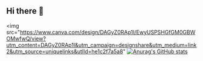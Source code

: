 ## Hi there 👋

<!--
**clementjcqt/clementjcqt** is a ✨ _special_ ✨ repository because its `README.md` (this file) appears on your GitHub profile.

Here are some ideas to get you started:

- 🔭 I’m currently working on ...
- 🌱 I’m currently learning ...
- 👯 I’m looking to collaborate on ...
- 🤔 I’m looking for help with ...
- 💬 Ask me about ...
- 📫 How to reach me: ...
- 😄 Pronouns: ...
- ⚡ Fun fact: ...
-->
<img src="https://www.canva.com/design/DAGyZ0RAp1I/EwyUSPSHGfGM0GBWOMwfwQ/view?utm_content=DAGyZ0RAp1I&utm_campaign=designshare&utm_medium=link2&utm_source=uniquelinks&utlId=he1c2f7a5a8"
[![Anurag's GitHub stats](https://github-readme-stats.vercel.app/api?username=clementjcqt&show_icons=true&theme=transparent)](https://github.com/anuraghazra/github-readme-stats)

